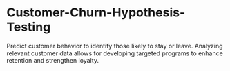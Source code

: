 # Customer-Churn-Hypothesis-Testing
Predict customer behavior to identify those likely to stay or leave. Analyzing relevant customer data allows for developing targeted programs to enhance retention and strengthen loyalty.
